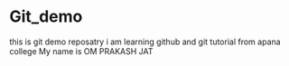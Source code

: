 # Git_demo
this is git demo reposatry 
i am learning github and git tutorial from apana college
My name is OM PRAKASH JAT
